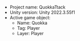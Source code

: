 <!-- UNITY CODE ASSIST INSTRUCTIONS START -->
- Project name: QuokkaTtack
- Unity version: Unity 2022.3.55f1
- Active game object:
  - Name: Quokka
  - Tag: Player
  - Layer: Player
<!-- UNITY CODE ASSIST INSTRUCTIONS END -->